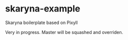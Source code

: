# skaryna-example

Skaryna boilerplate based on Pixyll

Very in progress. Master will be squashed and overriden.
